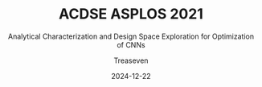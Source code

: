 ---
layout:     post
title:      ACDSE ASPLOS 2021
subtitle:   Analytical Characterization and Design Space Exploration for Optimization of CNNs
date:       2024-12-22
author:     Treaseven
header-img: img/bg32.png
catalog: true
tags:
    - Parallel Computing
    - Neural Networks
    - Compilers
---